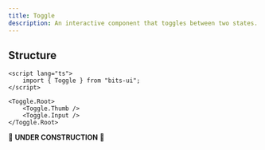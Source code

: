 ```yaml
---
title: Toggle
description: An interactive component that toggles between two states.
---
```


<script>
	import { APISection, ComponentPreview, ToggleDemo } from '@/components'
	export let schemas;
</script>

<ComponentPreview name="toggle-demo" comp="Toggle">

<ToggleDemo slot="preview" />

</ComponentPreview>

## Structure

```svelte
<script lang="ts">
	import { Toggle } from "bits-ui";
</script>

<Toggle.Root>
	<Toggle.Thumb />
	<Toggle.Input />
</Toggle.Root>
```

🚧 **UNDER CONSTRUCTION** 🚧
